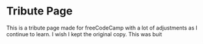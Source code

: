 # Tribute Page
This is a tribute page made for freeCodeCamp  with a lot of adjustments as I continue to learn. I wish I kept the original copy. This was buit
